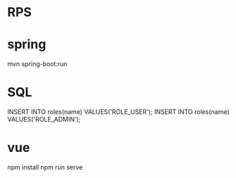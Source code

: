# RPS

# spring

mvn spring-boot:run

# SQL
INSERT INTO roles(name) VALUES('ROLE_USER');
INSERT INTO roles(name) VALUES('ROLE_ADMIN');


# vue

npm install
npm run serve
